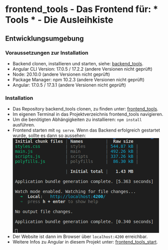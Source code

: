 # frontend_tools - Das Frontend für: * Tools * - Die Ausleihkiste

## Entwicklungsumgebung

### Voraussetzungen zur Installation
- Backend clonen, installieren und starten, siehe: [backend_tools](https://github.com/eliseHtw/backend_tools/blob/main/README.md).
- Angular CLI Version: 17.0.5 / 17.2.2 (andere Versionen nicht geprüft)
- Node: 20.10.0 (andere Versionen nicht geprüft)
- Package Manager: npm 10.2.3 (andere Versionen nicht geprüft)
- Angular: 17.0.5 / 17.3.1 (andere Versionen nicht geprüft)

### Installation
- Das Repository backend_tools clonen, zu finden unter: [frontend_tools](https://github.com/eliseHtw/frontend_tools.git).
- Im eigenen Terminal in das Projektverzeichnis frontend_tools navigieren.
- Um die benötigten Abhängigkeiten zu installieren: `npm install` ausführen.
- Frontend starten mit `ng serve`. Wenn das Backend erfolgreich gestartet wurde, sollte es dann so aussehen:  
![frontend_started](https://github.com/eliseHtw/frontend_tools/blob/main/images_readme/frontend_started.png)
- Der Website ist dann im Browser über `localhost:4200` erreichbar.
- Weitere Infos zu Angular in diesem Projekt unter: [frontend_tools_start](https://github.com/eliseHtw/frontend_tools/blob/main/frontend_tools_start/README.md).
